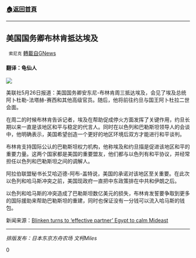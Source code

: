 ###  [:house:返回首頁](https://github.com/ourhimalayas/txt)
---

## 美国国务卿布林肯抵达埃及
` 索尼克` [轉載自GNews](https://gnews.org/zh-hans/1273456/)

#### 翻译：龟仙人

![]()![](https://gnews-media-offload.s3.amazonaws.com/wp-content/uploads/2021/05/26095205/8jkgjldajo5133g00.jpeg)

美联社5月26日报道：美国国务卿安东尼-布林肯周三抵达埃及，会见了埃及总统阿卜杜勒-法塔赫-赛西和其他高级官员。随后，他将前往约旦与国王阿卜杜拉二世会面。

在周二的时候布林肯告诉记者，埃及在帮助促成停火方面发挥了关键作用，约旦长期以来一直是该地区和平与稳定的代言人。同时在以色列和巴勒斯坦领导人的会谈中，他明确表示，美国希望创造一个更好的地区环境后双方才能进行和平谈判。

布林肯支持国际公认的巴勒斯坦权力机构，他称埃及和约旦描是促进该地区和平的重要力量。这两个国家都是美国的重要盟友，他们都与以色列有和平协议，并经常担任以色列和巴勒斯坦之间的调解人。

阿拉伯联盟秘书长艾哈迈德-阿布-盖特说，美国的承诺对该地区至关重要。在此次以色列和哈马斯冲突之前，美国现政府一直把中东政策排在中共和伊朗之后。

以色列和哈马斯的冲突造成了巴勒斯坦数亿美元的损失，布林肯发誓要争取到更多的国际援助来帮助巴勒斯坦的重建，同时也保证没有一分钱可以流入哈马斯的钱包。

新闻来源：[Blinken turns to ‘effective partner’ Egypt to calm Mideast](https://apnews.com/article/donald-trump-africa-egypt-middle-east-government-and-politics-4524614bbe4497f30d6f5708644ca0e5)

* * *

*排版发布：日本东京方舟农场 文柯Miles*

0
